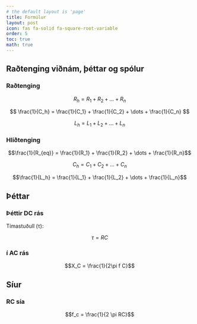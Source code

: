 ```yaml
---
# the default layout is 'page'
title: Formúlur
layout: post
icon: fas fa-solid fa-square-root-variable
order: 5
toc: true
math: true
---
```


## Raðtenging viðnám, þéttar og spólur

### Raðtenging

$$ R_h = R_1 + R_2 + \dots + R_n $$

$$ \frac{1}{C_h} = \frac{1}{C_1} + \frac{1}{C_2} + \dots + \frac{1}{C_n} $$

$$L_h = L_1 + L_2 + \dots + L_n$$

### Hliðtenging

$$\frac{1}{R_{eq}} = \frac{1}{R_1} + \frac{1}{R_2} + \dots + \frac{1}{R_n}$$

$$C_h = C_1 + C_2 + \dots + C_n$$

$$\frac{1}{L_h} = \frac{1}{L_1} + \frac{1}{L_2} + \dots + \frac{1}{L_n}$$

## Þéttar

### Þéttir DC rás

Tímastuðull (τ):

$$\tau = RC$$

### í AC rás

$$X_C = \frac{1}{2\pi f C}$$

## Síur

### RC sía

$$f_c = \frac{1}{2 \pi RC}$$

